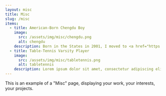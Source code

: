 ```yaml
---
layout: misc
title: Misc
slug: /misc
items:
  - title: American-Born Chengdu Boy
    image:
      src: /assets/img/misc/chengdu.png
      alt: chengdu
    description: Born in the States in 2001, I moved to <a href="https://en.wikipedia.org/wiki/Chengdu">Chengdu</a> with my parents at the age of 4, and grew up there. I am deeply fascinated by the food (especially <a href="https://en.wikipedia.org/wiki/Hot_pot">hotpot</a>) and natural landscape (like <a href="https://www.chinadiscovery.com/sichuan-tours/xiling-snow-mountain-tours.html">Xiling Snow Mountain</a> and <a href="https://en.wikipedia.org/wiki/Chengdu_Research_Base_of_Giant_Panda_Breeding">Panda bBase</a>) there.
  - title: Table-Tennis Varsity Player
    image:
      src: /assets/img/misc/tabletennis.png
      alt: tabletennis
    description: Lorem ipsum dolor sit amet, consectetur adipiscing elit, sed do eiusmod tempor incididunt ut labore et dolore magna aliqua. Ut enim ad minim veniam, quis nostrud exercitation ullamco laboris nisi ut aliquip ex ea commodo consequat. Duis aute irure dolor in reprehenderit in voluptate velit esse cillum dolore eu fugiat nulla pariatur.
---
```


This is an example of a "Misc" page, displaying your work, your interests, your projects.
<br />
<br />